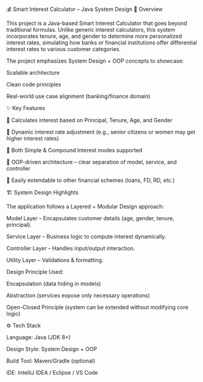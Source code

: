 💰 Smart Interest Calculator – Java System Design
📌 Overview

This project is a Java-based Smart Interest Calculator that goes beyond traditional formulas.
Unlike generic interest calculators, this system incorporates tenure, age, and gender to determine more personalized interest rates, simulating how banks or financial institutions offer differential interest rates to various customer categories.

The project emphasizes System Design + OOP concepts to showcase:

Scalable architecture

Clean code principles

Real-world use case alignment (banking/finance domain)

✨ Key Features

📍 Calculates interest based on Principal, Tenure, Age, and Gender

📍 Dynamic interest rate adjustment (e.g., senior citizens or women may get higher interest rates)

📍 Both Simple & Compound Interest modes supported

📍 OOP-driven architecture – clear separation of model, service, and controller

📍 Easily extendable to other financial schemes (loans, FD, RD, etc.)

🏗️ System Design Highlights

The application follows a Layered + Modular Design approach:

Model Layer – Encapsulates customer details (age, gender, tenure, principal).

Service Layer – Business logic to compute interest dynamically.

Controller Layer – Handles input/output interaction.

Utility Layer – Validations & formatting.

Design Principle Used:

Encapsulation (data hiding in models)

Abstraction (services expose only necessary operations)

Open-Closed Principle (system can be extended without modifying core logic)

⚙️ Tech Stack

Language: Java (JDK 8+)

Design Style: System Design + OOP

Build Tool: Maven/Gradle (optional)

IDE: IntelliJ IDEA / Eclipse / VS Code
